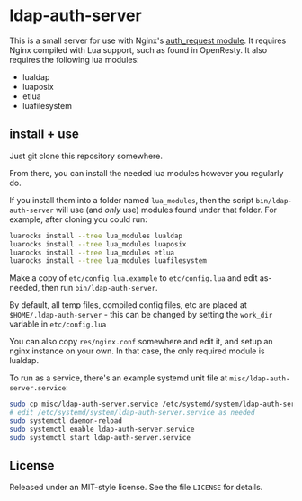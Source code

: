 # ldap-auth-server

This is a small server for use with Nginx's [auth_request module](http://nginx.org/en/docs/http/ngx_http_auth_request_module.html).
It requires Nginx compiled with Lua support, such as found in OpenResty. It
also requires the following lua modules:

* lualdap
* luaposix
* etlua
* luafilesystem

## install + use

Just git clone this repository somewhere.

From there, you can install the needed lua modules however you regularly do.

If you install them into a folder named `lua_modules`, then the script
`bin/ldap-auth-server` will use (and *only* use) modules found under that
folder. For example, after cloning you could run:

```bash
luarocks install --tree lua_modules lualdap
luarocks install --tree lua_modules luaposix
luarocks install --tree lua_modules etlua
luarocks install --tree lua_modules luafilesystem
```

Make a copy of `etc/config.lua.example` to `etc/config.lua` and edit
as-needed, then run `bin/ldap-auth-server`.

By default, all temp files, compiled config files, etc are placed at
`$HOME/.ldap-auth-server` - this can be changed by setting the `work_dir`
variable in `etc/config.lua`

You can also copy `res/nginx.conf` somewhere and edit it, and setup
an nginx instance on your own. In that case, the only required module is
lualdap.

To run as a service, there's an example systemd unit file at
`misc/ldap-auth-server.service`:

```bash
sudo cp misc/ldap-auth-server.service /etc/systemd/system/ldap-auth-server.service
# edit /etc/systemd/system/ldap-auth-server.service as needed
sudo systemctl daemon-reload
sudo systemctl enable ldap-auth-server.service
sudo systemctl start ldap-auth-server.service
```

## License

Released under an MIT-style license. See the file `LICENSE` for details.

